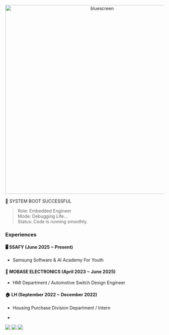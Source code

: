 <p align="center">
  <img src="https://media.giphy.com/media/DYZJsy6l7vHpu/giphy.gif" alt="bluescreen" width="600"/>
</p>

🧠 SYSTEM BOOT SUCCESSFUL  
> Role: Embedded Engineer  
> Mode: Debugging Life...  
> Status: Code is running smoothly.





### Experiences

#### 🖥️ SSAFY (June 2025 ~ Present)
- Samsung Software & AI Academy For Youth

#### 🚗 MOBASE ELECTRONICS (April 2023 ~ June 2025)
- HMI Department / Automotive Switch Design Engineer 

#### 🏠 LH (September 2022 ~ December 2022)
- Housing Purchase Division Department / Intern

- 
<img src="https://img.shields.io/badge/Python-3776AB?style=flat-square&logo=Python&logoColor=white"/> <img src="https://img.shields.io/badge/apple-000000?style=flat-square&logo=apple&logoColor=white"/> <img src="https://img.shields.io/badge/OpenAI-412991?style=flat-square&logo=OpenAI&logoColor=white"/>




